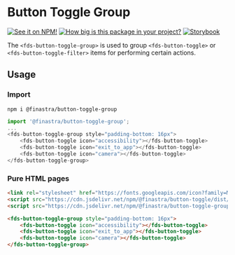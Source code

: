 # Button Toggle Group

[![See it on NPM!](https://img.shields.io/npm/v/@finastra/button-toggle-group?style=for-the-badge)](https://www.npmjs.com/package/@finastra/button-toggle-group)
[![How big is this package in your project?](https://img.shields.io/bundlephobia/minzip/@finastra/button-toggle-group?style=for-the-badge)](https://bundlephobia.com/result?p=@finastra/button-toggle-group')
[![Storybook](https://shields.io/badge/-Play%20with%20this%20web%20component-2a0481?logo=storybook&style=for-the-badge)](https://finastra.github.io/finastra-design-system/?path=/story/actions-toggle-button-toggle-group--default)


The `<fds-button-toggle-group>` is used to group `<fds-button-toggle>` or `<fds-button-toggle-filter>` items for performing certain actions.

## Usage

### Import

```
npm i @finastra/button-toggle-group
```

```ts
import '@finastra/button-toggle-group';
...
<fds-button-toggle-group style="padding-bottom: 16px">
    <fds-button-toggle icon="accessibility"></fds-button-toggle>
    <fds-button-toggle icon="exit_to_app"></fds-button-toggle>
    <fds-button-toggle icon="camera"></fds-button-toggle>
</fds-button-toggle-group>
```

### Pure HTML pages

```html
<link rel="stylesheet" href="https://fonts.googleapis.com/icon?family=Material+Icons" />
<script src="https://cdn.jsdelivr.net/npm/@finastra/button-toggle/dist/fds-button-toggle.js"></script>
<script src="https://cdn.jsdelivr.net/npm/@finastra/button-toggle-group/dist/fds-button-toggle-group.js"></script>

<fds-button-toggle-group style="padding-bottom: 16px">
    <fds-button-toggle icon="accessibility"></fds-button-toggle>
    <fds-button-toggle icon="exit_to_app"></fds-button-toggle>
    <fds-button-toggle icon="camera"></fds-button-toggle>
</fds-button-toggle-group>
```
